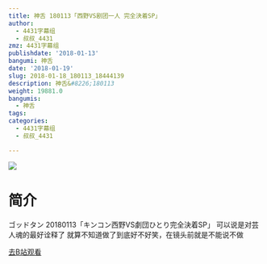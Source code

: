 ```yaml
---
title: 神舌 180113「西野VS剧团一人 完全決着SP」
author:
  - 4431字幕组
  - 叔叔_4431
zmz: 4431字幕组
publishdate: '2018-01-13'
bangumi: 神舌
date: '2018-01-19'
slug: 2018-01-18_180113_18444139
description: 神舌&#8226;180113
weight: 19881.0
bangumis:
  - 神舌
tags:
categories:
  - 4431字幕组
  - 叔叔_4431

---
```

![](https://i.imgur.com/n8EQxad.png)
# 简介  
ゴッドタン 20180113「キンコン西野VS劇団ひとり完全決着SP」
可以说是对芸人魂的最好诠释了
就算不知道做了到底好不好笑，在镜头前就是不能说不做  

[去B站观看](https://www.bilibili.com/video/av18444139/)
 
